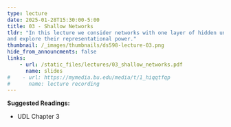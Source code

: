 ```yaml
---
type: lecture
date: 2025-01-28T15:30:00-5:00
title: 03 - Shallow Networks
tldr: "In this lecture we consider networks with one layer of hidden units
and explore their representational power."
thumbnail: /_images/thumbnails/ds598-lecture-03.png
hide_from_announcments: false
links: 
    - url: /static_files/lectures/03_shallow_networks.pdf
      name: slides
#    - url: https://mymedia.bu.edu/media/t/1_hiqqtfqp
#      name: lecture recording
---
```

**Suggested Readings:**
- UDL Chapter 3
